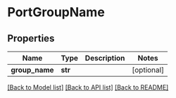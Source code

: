 # PortGroupName

## Properties
Name | Type | Description | Notes
------------ | ------------- | ------------- | -------------
**group_name** | **str** |  | [optional] 

[[Back to Model list]](../README.md#documentation-for-models) [[Back to API list]](../README.md#documentation-for-api-endpoints) [[Back to README]](../README.md)


